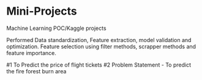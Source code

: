 # Mini-Projects
Machine Learning POC/Kaggle projects

Performed Data standardization, Feature extraction, model validation and optimization.
Feature selection using filter methods, scrapper methods and feature importance.

#1 To Predict the price of flight tickets
#2 Problem Statement - To predict the fire forest burn area
